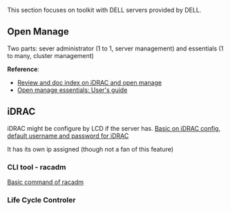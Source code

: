 This section focuses on toolkit with DELL servers provided by DELL.

## Open Manage

Two parts: sever administrator (1 to 1, server management) and essentials (1 to many, cluster management)

**Reference**:

* [Review and doc index on iDRAC and open manage](https://www.dell.com/support/article/us/en/04/sln129295/dell-poweredge-%E5%A6%82%E4%BD%95%E5%9C%A8%E6%9C%8D%E5%8A%A1%E5%99%A8%E4%B8%8A%E9%85%8D%E7%BD%AEidrac%E5%92%8C%E7%B3%BB%E7%BB%9F%E7%AE%A1%E7%90%86%E9%80%89%E9%A1%B9?lang=zh)
* [Open manage essentials: User's guide](https://www.dell.com/support/manuals/us/en/04/dell-openmanage-essentials-v2.1/omeug-v4/about-openmanage-essentials?guid=guid-f21468fb-0f16-4adb-8d29-41c5b1d32395&lang=en-us)

## iDRAC

iDRAC might be configure by LCD if the server has. [Basic on iDRAC config](https://www.dell.com/support/article/us/en/04/sln129356/start-up-page-for-dell-poweredge-server-of-12th-and-13th-generation-r620-r630?lang=en), [default username and password for iDRAC](https://www.dell.com/support/article/us/en/04/sln306783/dell-poweredge-what-is-the-default-username-and-password-for-idrac?lang=en)

It has its own ip assigned (though not a fan of this feature)

### CLI tool - racadm

 [Basic command of racadm](https://blog.51cto.com/wuyanc/1864022)

### Life Cycle Controler